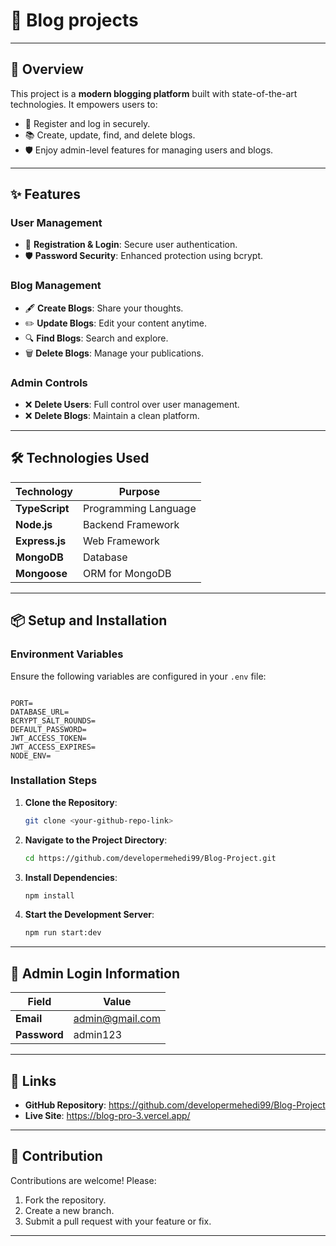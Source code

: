 # 🌟 Blog projects

---

## 🚀 Overview

This project is a **modern blogging platform** built with state-of-the-art technologies. It empowers users to:

- 📝 Register and log in securely.
- 📚 Create, update, find, and delete blogs.
- 🛡️ Enjoy admin-level features for managing users and blogs.

---

## ✨ Features

### User Management

- 🔐 **Registration & Login**: Secure user authentication.
- 🛡️ **Password Security**: Enhanced protection using bcrypt.

### Blog Management

- 🖋️ **Create Blogs**: Share your thoughts.
- ✏️ **Update Blogs**: Edit your content anytime.
- 🔍 **Find Blogs**: Search and explore.
- 🗑️ **Delete Blogs**: Manage your publications.

### Admin Controls

- ❌ **Delete Users**: Full control over user management.
- ❌ **Delete Blogs**: Maintain a clean platform.

---

## 🛠️ Technologies Used

| **Technology** | **Purpose**          |
| -------------- | -------------------- |
| **TypeScript** | Programming Language |
| **Node.js**    | Backend Framework    |
| **Express.js** | Web Framework        |
| **MongoDB**    | Database             |
| **Mongoose**   | ORM for MongoDB      |

---

## 📦 Setup and Installation

### Environment Variables

Ensure the following variables are configured in your `.env` file:

```plaintext

PORT=
DATABASE_URL=
BCRYPT_SALT_ROUNDS=
DEFAULT_PASSWORD=
JWT_ACCESS_TOKEN=
JWT_ACCESS_EXPIRES=
NODE_ENV=
```

### Installation Steps

1. **Clone the Repository**:

   ```bash
   git clone <your-github-repo-link>
   ```

2. **Navigate to the Project Directory**:

   ```bash
   cd https://github.com/developermehedi99/Blog-Project.git
   ```

3. **Install Dependencies**:

   ```bash
   npm install
   ```

4. **Start the Development Server**:
   ```bash
   npm run start:dev
   ```

---

## 🔑 Admin Login Information

| **Field**    | **Value**       |
| ------------ | --------------- |
| **Email**    | admin@gmail.com |
| **Password** | admin123        |

---

## 🔗 Links

- **GitHub Repository**: https://github.com/developermehedi99/Blog-Project
- **Live Site**: https://blog-pro-3.vercel.app/

---

## 🤝 Contribution

Contributions are welcome! Please:

1. Fork the repository.
2. Create a new branch.
3. Submit a pull request with your feature or fix.

---
